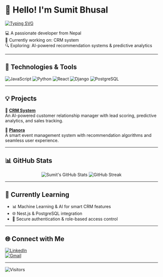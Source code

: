 # 👋 Hello! I'm Sumit Bhusal

[![Typing SVG](https://readme-typing-svg.demolab.com?font=Fira+Code&duration=3000&pause=1000&color=F75C7E&center=true&vCenter=true&width=435&lines=Hi+there!+I'm+Sumit+Bhusal;Full-stack+developer+from+Nepal;I+love+AI%2C+automation+%26+web+dev)](https://github.com/Sumit-Bhusal)

💻 A passionate developer from Nepal  
🌱 Currently working on: CRM system  
🔍 Exploring: AI-powered recommendation systems & predictive analytics  

---

## 🔧 Technologies & Tools
![JavaScript](https://img.shields.io/badge/-JavaScript-black?style=flat-square&logo=javascript)
![Python](https://img.shields.io/badge/-Python-black?style=flat-square&logo=python)
![React](https://img.shields.io/badge/-React-black?style=flat-square&logo=react)
![Django](https://img.shields.io/badge/-Django-black?style=flat-square&logo=django)
![PostgreSQL](https://img.shields.io/badge/-PostgreSQL-black?style=flat-square&logo=postgresql)

---

## 💡 Projects

🚀 [**CRM System**](https://github.com/Sumit-Bhusal/crm-system)  
An AI-powered customer relationship manager with lead scoring, predictive analytics, and sales tracking.

📅 [**Planora**](https://github.com/Sumit-Bhusal/planora)  
A smart event management system with recommendation algorithms and seamless user experience.

---

## 📊 GitHub Stats
<p align="center">
  <img src="https://github-readme-stats.vercel.app/api?username=Sumit-Bhusal&show_icons=true&theme=radical" alt="Sumit's GitHub Stats" />
  <img src="https://streak-stats.demolab.com?user=Sumit-Bhusal&theme=radical" alt="GitHub Streak" />
</p>

---


## 🧠 Currently Learning
- 📊 Machine Learning & AI for smart CRM features  
- 🌐 Nest.js & PostgreSQL integration  
- 🔐 Secure authentication & role-based access control

---

## 🌐 Connect with Me
[![LinkedIn](https://img.shields.io/badge/-LinkedIn-blue?style=flat-square&logo=linkedin)](https://www.linkedin.com/in/sumit-bhusal-247283259/)  
[![Gmail](https://img.shields.io/badge/-Gmail-red?style=flat-square&logo=gmail)](mailto:sumitbhusal29@gmail.com)

---

![Visitors](https://komarev.com/ghpvc/?username=Sumit-Bhusal&color=blue)

